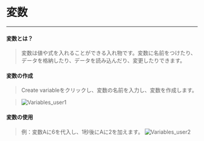 # 変数
________________________

#### 変数とは？

>変数は値や式を入れることができる入れ物です。変数に名前をつけたり、データを格納したり、データを読み込んだり、変更したりできます。

#### 変数の作成

>Create variableをクリックし、変数の名前を入力し、変数を作成します。

>![Variables_user1](/image/Operation/Variables_user1.gif) 

#### 変数の使用

>例：変数Aに6を代入し、1秒後にAに2を加えます。
>![Variables_user2](/image/Operation/Variables_user2.gif) 

